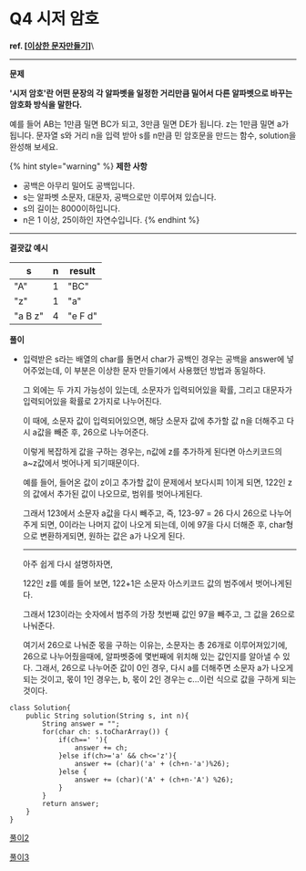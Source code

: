 # Q4 시저 암호

**ref. \[**[**이상한 문자만들기**](q5.md)**]**\
****

**문제**

**'시저 암호'란 어떤 문장의 각 알파벳을 일정한 거리만큼 밀어서 다른 알파벳으로 바꾸는 암호화 방식을 말한다.**

예를 들어 AB는 1만큼 밀면 BC가 되고, 3만큼 밀면 DE가 됩니다. z는 1만큼 밀면 a가 됩니다. 문자열 s와 거리 n을 입력 받아 s를 n만큼 민 암호문을 만드는 함수, solution을 완성해 보세요.

&#x20;

{% hint style="warning" %}
**제한 사항**

* 공백은 아무리 밀어도 공백입니다.
* s는 알파벳 소문자, 대문자, 공백으로만 이루어져 있습니다.
* s의 길이는 8000이하입니다.
* n은 1 이상, 25이하인 자연수입니다.
{% endhint %}

****

**결괏값 예시**

| s       | n | result  |
| ------- | - | ------- |
| "A"     | 1 | "BC"    |
| "z"     | 1 | "a"     |
| "a B z" | 4 | "e F d" |

&#x20;

**풀이**

*   입력받은 s라는 배열의 char를 돌면서 char가 공백인 경우는 공백을 answer에 넣어주었는데, 이 부분은 이상한 문자 만들기에서 사용했던 방법과 동일하다.

    그 외에는 두 가지 가능성이 있는데, 소문자가 입력되어있을 확률, 그리고 대문자가 입력되어있을 확률로 2가지로 나누어진다.

    이 때에, 소문자 값이 입력되어있으면, 해당 소문자 값에 추가할 값 n을 더해주고 다시 a값을 빼준 후, 26으로 나누어준다.

    이렇게 복잡하게 값을 구하는 경우는, n값에 z를 추가하게 된다면 아스키코드의 a\~z값에서 벗어나게 되기때문이다.

    예를 들어, 들어온 값이 z이고 추가할 값이 문제에서 보다시피 1이게 되면, 122인 z의 값에서 추가된 값이 나오므로, 범위를 벗어나게된다.

    그래서 123에서 소문자 a값을 다시 빼주고, 즉, 123-97 = 26 다시 26으로 나누어주게 되면, 0이라는 나머지 값이 나오게 되는데, 이에 97을 다시 더해준 후, char형으로 변환하게되면, 원하는 값은 a가 나오게 된다.

    ***

    아주 쉽게 다시 설명하자면,

    122인 z를 예를 들어 보면, 122+1은 소문자 아스키코드 값의 범주에서 벗어나게된다.

    그래서 123이라는 숫자에서 범주의 가장 첫번째 값인 97을 빼주고, 그 값을 26으로 나눠준다.

    여기서 26으로 나눠준 몫을 구하는 이유는, 소문자는 총 26개로 이루어져있기에, 26으로 나누어줬을때에, 알파벳중에 몇번째에 위치해 있는 값인지를 알아낼 수 있다. 그래서, 26으로 나누어준 값이 0인 경우, 다시 a를 더해주면 소문자 a가 나오게 되는 것이고, 몫이 1인 경우는, b, 몫이 2인 경우는 c...이런 식으로 값을 구하게 되는 것이다.



```
class Solution{
    public String solution(String s, int n){
        String answer = "";
        for(char ch: s.toCharArray()) {
            if(ch==' '){
                answer += ch;
            }else if(ch>='a' && ch<='z'){
                answer += (char)('a' + (ch+n-'a')%26);
            }else {
                answer += (char)('A' + (ch+n-'A') %26);
            }
        }
        return answer;
    }
}
```





[풀이2](https://ivory-room.tistory.com/23) &#x20;

[풀이3](https://sas-study.tistory.com/34)
